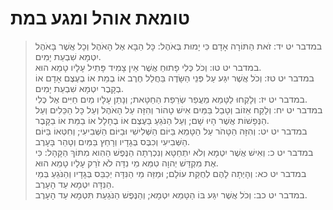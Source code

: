# טומאת אוהל ומגע במת

> במדבר יט יד: זֹאת הַתּוֹרָה אָדָם כִּי יָמוּת בְּאֹהֶל:  כָּל הַבָּא אֶל הָאֹהֶל וְכָל אֲשֶׁר בָּאֹהֶל יִטְמָא שִׁבְעַת יָמִים.  
> במדבר יט טו: וְכֹל כְּלִי פָתוּחַ אֲשֶׁר אֵין צָמִיד פָּתִיל עָלָיו טָמֵא הוּא.  
> במדבר יט טז: וְכֹל אֲשֶׁר יִגַּע עַל פְּנֵי הַשָּׂדֶה בַּחֲלַל חֶרֶב אוֹ בְמֵת אוֹ בְעֶצֶם אָדָם אוֹ בְקָבֶר יִטְמָא שִׁבְעַת יָמִים.  
> במדבר יט יז: וְלָקְחוּ לַטָּמֵא מֵעֲפַר שְׂרֵפַת הַחַטָּאת; וְנָתַן עָלָיו מַיִם חַיִּים אֶל כֶּלִי.  
> במדבר יט יח: וְלָקַח אֵזוֹב וְטָבַל בַּמַּיִם אִישׁ טָהוֹר וְהִזָּה עַל הָאֹהֶל וְעַל כָּל הַכֵּלִים וְעַל הַנְּפָשׁוֹת אֲשֶׁר הָיוּ שָׁם; וְעַל הַנֹּגֵעַ בַּעֶצֶם אוֹ בֶחָלָל אוֹ בַמֵּת אוֹ בַקָּבֶר.  
> במדבר יט יט: וְהִזָּה הַטָּהֹר עַל הַטָּמֵא בַּיּוֹם הַשְּׁלִישִׁי וּבַיּוֹם הַשְּׁבִיעִי; וְחִטְּאוֹ בַּיּוֹם הַשְּׁבִיעִי וְכִבֶּס בְּגָדָיו וְרָחַץ בַּמַּיִם וְטָהֵר בָּעָרֶב.  
> במדבר יט כ: וְאִישׁ אֲשֶׁר יִטְמָא וְלֹא יִתְחַטָּא וְנִכְרְתָה הַנֶּפֶשׁ הַהִוא מִתּוֹךְ הַקָּהָל:  כִּי אֶת מִקְדַּשׁ יְהוָה טִמֵּא מֵי נִדָּה לֹא זֹרַק עָלָיו טָמֵא הוּא.  
> במדבר יט כא: וְהָיְתָה לָהֶם לְחֻקַּת עוֹלָם; וּמַזֵּה מֵי הַנִּדָּה יְכַבֵּס בְּגָדָיו וְהַנֹּגֵעַ בְּמֵי הַנִּדָּה יִטְמָא עַד הָעָרֶב.  
> במדבר יט כב: וְכֹל אֲשֶׁר יִגַּע בּוֹ הַטָּמֵא יִטְמָא; וְהַנֶּפֶשׁ הַנֹּגַעַת תִּטְמָא עַד הָעָרֶב.   
 

